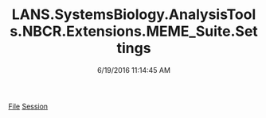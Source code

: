 ﻿---
title: LANS.SystemsBiology.AnalysisTools.NBCR.Extensions.MEME_Suite.Settings
date: 6/19/2016 11:14:45 AM
---

[File](T-LANS.SystemsBiology.AnalysisTools.NBCR.Extensions.MEME_Suite.Settings.File.html)
[Session](T-LANS.SystemsBiology.AnalysisTools.NBCR.Extensions.MEME_Suite.Settings.Session.html)
